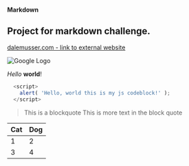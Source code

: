 #### Markdown
## Project for markdown challenge.

[dalemusser.com - link to external website](https://dalemusser.com)

![Google Logo](https://www.google.com/images/branding/googlelogo/2x/googlelogo_color_272x92dp.png)

*Hello* **world**!

```javascript
  <script>
    alert( 'Hello, world this is my js codeblock!' );
  </script>
```

> This is a blockquote
> This is more text in the block quote

Cat | Dog
------------ | -------------
1 | 2
3 | 4
